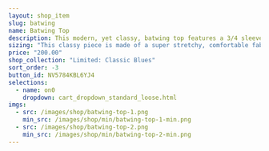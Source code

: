 ```yaml
---
layout: shop_item
slug: batwing
name: Batwing Top
description: This modern, yet classy, batwing top features a 3/4 sleeve and metallic peony accent tie at the neck. The waistband at the hem keeps it looking perfect, whether it is tucked in or not.
sizing: "This classy piece is made of a super stretchy, comfortable fabric. Its loose design makes it easy to fit many sizes. If sizing is a concern, contact us at <a href='mailto:info@freebodydesigns.com'>info@freebodydesigns.com</a> to inquire about custom sizing."
price: "200.00"
shop_collection: "Limited: Classic Blues"
sort_order: -3
button_id: NV5784KBL6YJ4
selections:
  - name: on0
    dropdown: cart_dropdown_standard_loose.html
imgs:
  - src: /images/shop/batwing-top-1.png
    min_src: /images/shop/min/batwing-top-1-min.png
  - src: /images/shop/batwing-top-2.png
    min_src: /images/shop/min/batwing-top-2-min.png
---
```

